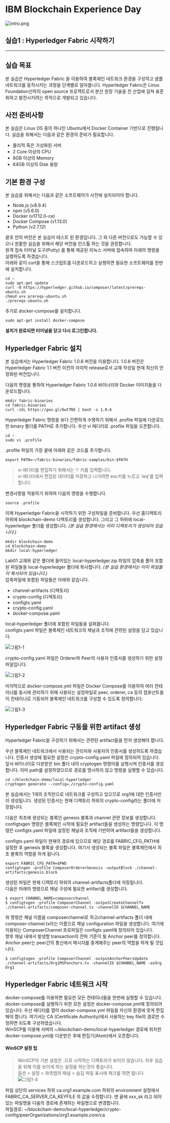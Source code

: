 # IBM Blockchain Experience Day  
![intro.png](./images/intro.png)  
  
## 실습1 : Hyperledger Fabric 시작하기  
********
  
## 실습 목표
본 실습은 Hyperledger Fabric 을 이용하여 블록체인 네트워크 환경을 구성하고 샘플 네트워크를 동작시키는 과정을 단계별로 알아봅니다. Hyperledger Fabric은 Linux Foundation산하의 open source 프로젝트로서 분산 원장 기술을 전 산업에 걸쳐 표준화하고 발전시키려는 목적으로 개발되고 있습니다.  


## 사전 준비사항  
본 실습은 Linux OS 중의 하나인 Ubuntu에서 Docker Container 기반으로 진행됩니다. 실습을 위해서는 다음과 같은 환경의 준비가 필요합니다.  
* 물리적 혹은 가상화된 서버
* 2 Core 이상의 CPU
* 8GB 이상의 Memory
* 64GB 이상의 Disk 용량

  
## 기본 환경 구성
본 실습을 위해서는 다음과 같은 소프트웨어가 사전에 설치되어야 합니다.  
* Node.js (v8.9.4)
* npm (v5.6.0)
* Docker (v17.12.0-ce)
* Docker Compose (v1.13.0)
* Python (v2.7.12)  


괄호 안의 버전은 본 실습이 테스트 된 환경입니다. 그 외 다른 버전으로도 가능할 수 있으나 원활한 실습을 위해서 해당 버전을 인스톨 하는 것을 권장합니다.  
원격 접속 터미널 도구(Putty) 를 통해 제공된 리눅스 서버에 접속하여 아래의 명령을 실행하도록 하겠습니다.  
아래와 같이 curl을 통해 스크립트를 다운로드하고 실행하면 필요한 소프트웨어를 한번에 설치합니다.  
  
```
cd ~
sudo apt-get update
curl -O https://hyperledger.github.io/composer/latest/prereqs-ubuntu.sh
chmod u+x prereqs-ubuntu.sh
./prereqs-ubuntu.sh
```
  
추가로 docker-compose를 설치합니다.
```
sudo apt-get install docker-compose
```
  
**설치가 완료되면 터미널을 닫고 다시 로그인합니다.**  


## Hyperledger Fabric 설치  
본 실습에서는 Hyperledger Fabric 1.0.6 버전을 이용합니다. 1.0.6 버전은 Hyperledger Fabric 1.1 버전 이전의 마지막 release로서 교재 작성일 현재 최신의 안정화된 버전입니다.  
  
다음의 명령을 통하여 Hyperledger Fabric 1.0.6 바이너리와 Docker 이미지들을 다운로드합니다.  
```
mkdir fabric-binaries
cd fabric-binaries
curl -sSL https://goo.gl/6wtTN5 | bash -s 1.0.6
```
  
Hyperledger Fabric 명령을 보다 간편하게 수행하기 위해서 .profile 파일에 다운로드한 binary 폴더를 PATH로 추가합니다. 우선 vi 에디터로 .profile 파일을 오픈합니다.  
```
cd ~
sudo vi .profile
```
  
.profile 파일의 가장 끝에 아래와 같은 코드를 추가합니다.  
```
export PATH=~/fabric-binaries/fabric-samples/bin:$PATH
```
  
> vi 에디터를 편집하기 위해서는 'i' 키를 입력합니다.  
> vi 에디터에서 편집된 데이터를 저장하고 나가려면 esc키를 누르고 'wq'를 입력합니다.
  
변경사항을 적용하기 위하여 다음의 명령을 수행합니다.  
```
source .profile
```
  
이제 Hyperledger Fabric을 시작하기 위한 구성파일을 준비합니다. 우선 홈디렉토리 하위에 blockchain-demo 디렉토리를 생성합니다. 그리고 그 하위에 local-hyperledger 폴더를 생성합니다. *(본 실습 환경에서는 이미 디렉토리가 생성되어 있습니다.)*  
```
mkdir blockchain-demo
cd blockchain-demo
mkdir local-hyperledger
```
Lab01 교재와 같은 폴더에 들어있는 local-hyperledger.zip 파일의 압축을 풀어 포함된 파일들을 local-hyperledger 폴더에 복사합니다. *(본 실습 환경에서는 이미 파일들이 복사되어 있습니다.)*  
압축파일에 포함된 파일들은 아래와 같습니다.  
* channel-artifacts (디렉토리)
* crypto-config (디렉토리)
* configtx.yaml
* crypto-config.yaml
* docker-compose.yaml


local-hyperledger 폴더에 포함된 파일들을 살펴봅니다.  
configtx.yaml 파일은 블록체인 네트워크의 채널과 조직에 관련된 설정을 담고 있습니다.  
  
![그림1-1](./images/그림1-1.png)  

crypto-config.yaml 파일은 Orderer와 Peer의 사용자 인증서를 생성하기 위한 설정 파일입니다.  
  
![그림1-2](./images/그림1-2.png)  

마지막으로 docker-compose.yml 파일은 Docker Compose를 이용하여 여러 컨테이너를 동시에 관리하기 위해 사용되는 설정파일로 peer, orderer, ca 등의 컴포넌트들이 컨테이너로 기동되어 블록체인 네트워크를 구성할 수 있도록 정의합니다.  
  
![그림1-3](./images/그림1-3.png)  

## Hyperledger Fabric 구동을 위한 artifact 생성  
Hyperledger Fabric을 구성하기 위해서는 관련된 artifact들을 먼저 생성해야 합니다.  

우선 블록체인 네트워크에서 사용되는 관리자와 사용자의 인증서를 생성하도록 하겠습니다. 인증서 생성에 필요한 설정은 crypto-config.yaml 파일에 정의되어 있습니다. 앞서 바이너리로 다운받은 bin 폴더 내의 cryptogen 명령어를 실행시켜 인증서를 생성합니다. 이미 path를 설정하였으므로 경로를 명시하지 않고 명령을 실행할 수 있습니다.  
```
cd ~/blockchain-demo/local-hyperledger
cryptogen generate --config=./crypto-config.yaml
```
본 실습에서는 1개의 조직만으로 네트워크를 구성하고 있으므로 org1에 대한 인증서만이 생성됩니다. 생성된 인증서는 현재 디렉토리 하위의 crypto-config라는 폴더에 저장됩니다.  
   
다음은 최초에 생성되는 블록인 genesis 블록과 channel 관련 정보를 생성합니다. configtxgen 명령은 블록체인 시작에 필요한 artifact들을 생성하는 명령입니다. 이 명령은 configtx.yaml 파일에 설정된 채널과 조직에 기반하여 artifact들을 생성합니다.  
  
  
configtx.yaml 파일이 현재의 경로에 있으므로 해당 경로를 FABRIC_CFG_PATH에 설정한 후 genesis 블록을 생성합니다. 여기서 생성되는 블록 파일은 블록체인에서 최초 블록의 역할을 하게 됩니다.

```
export FABRIC_CFG_PATH=$PWD
configtxgen -profile ComposerOrdererGenesis -outputBlock ./channel-artifacts/genesis.block
```

생성된 파일은 현재 디렉토리 하위의 channel-artifacts폴더에 저장됩니다.  
다음은 아래의 명령으로 채널 구성에 필요한 artifact를 생성합니다.  
```
$ export CHANNEL_NAME=composerchannel
$ configtxgen -profile ComposerChannel -outputCreateChannelTx ./channel-artifacts/composer-channel.tx -channelID $CHANNEL_NAME
```
  
위 명령은 채널 이름을 composerchannel로 하고channel-artifacts 폴더 내에 composer-channel.tx라는 이름으로 채널 configuration 파일을 생성합니다. 여기에 이용되는 ComposerChannel 프로파일은 configtx.yaml에 정의되어 있습니다.  
향후 채널 내에서 발생할 transaction의 전파 기준이 될 Anchor peer를 정의합니다. Anchor peer는 peer간의 통신에서 메시지를 중계해주는 peer의 역할을 하게 될 것입니다.  
```
$ configtxgen -profile ComposerChannel -outputAnchorPeersUpdate ./channel-artifacts/Org1MSPanchors.tx -channelID $CHANNEL_NAME -asOrg Org1
```
  
## Hyperledger Fabric 네트워크 시작
docker-compose를 이용하면 필요한 모든 컨테이너들을 한번에 실행할 수 있습니다. docker-compose를 실행하기 위한 모든 설정은 docker-compose.yml에 정의되어 있습니다. 우선 에디터를 열어 docker-compose.yml 파일을 자신의 환경에 맞게 편집해야 합니다. 여기서는 CA (Certificate Authority)에서 사용하는 key file의 경로만 수정하면 되도록 구성하였습니다.  
WinSCP를 이용해 서버의 ~/blockchain-demo/local-hyperledger 경로에 위치한 docker-compose.yml을 다운받은 후에 편집기(Atom)에서 오픈합니다.  

#### WinSCP 설정 팁
> WinSCP의 기본 설정은 .으로 시작하는 디렉토리가 보이지 않습니다. 차후 실습을 위해 이를 보이게 하는 설정을 하는것이 좋습니다.  
> 옵션 > 설정 > 좌측탭의 패널 > 숨김 파일 표시에 체크를 하면 됩니다.  
![그림1-4](./images/그림1-4.png)  
  
파일 상단의 services 하위 ca.org1.example.com 하위의 environment 설정에서 FABRIC_CA_SERVER_CA_KEYFILE 의 값을 수정합니다. 맨 끝에 xxx_sk 라고 되어 있는 파일명을 다음의 경로에 존재하는 파일명으로 변경합니다.  
파일경로: ~/blockchain-demo/local-hyperledger/crypto-config/peerOrganizations/org1.example.com/ca









